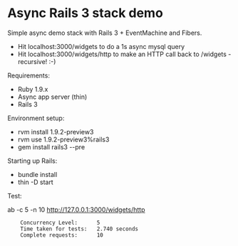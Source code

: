 # Async Rails 3 stack demo

Simple async demo stack with Rails 3 + EventMachine and Fibers.

 * Hit localhost:3000/widgets to do a 1s async mysql query
 * Hit localhost:3000/widgets/http to make an HTTP call back to /widgets - recursive! :-)

Requirements:

 * Ruby 1.9.x
 * Async app server (thin)
 * Rails 3

Environment setup:

 * rvm install 1.9.2-preview3
 * rvm use 1.9.2-preview3%rails3
 * gem install rails3 --pre

Starting up Rails:

 * bundle install
 * thin -D start

Test:

ab -c 5 -n 10 http://127.0.0.1:3000/widgets/http

        Concurrency Level:      5
        Time taken for tests:   2.740 seconds
        Complete requests:      10

